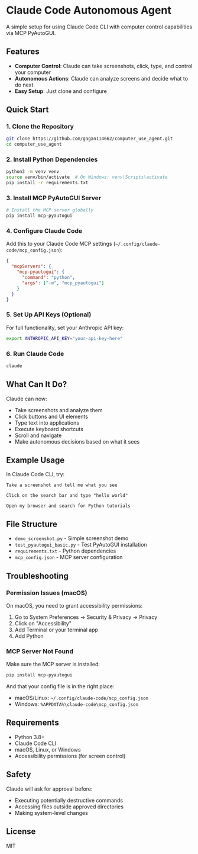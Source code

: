 # Claude Code Autonomous Agent

A simple setup for using Claude Code CLI with computer control capabilities via MCP PyAutoGUI.

## Features

- **Computer Control**: Claude can take screenshots, click, type, and control your computer
- **Autonomous Actions**: Claude can analyze screens and decide what to do next
- **Easy Setup**: Just clone and configure

## Quick Start

### 1. Clone the Repository

```bash
git clone https://github.com/gagan114662/computer_use_agent.git
cd computer_use_agent
```

### 2. Install Python Dependencies

```bash
python3 -m venv venv
source venv/bin/activate  # On Windows: venv\Scripts\activate
pip install -r requirements.txt
```

### 3. Install MCP PyAutoGUI Server

```bash
# Install the MCP server globally
pip install mcp-pyautogui
```

### 4. Configure Claude Code

Add this to your Claude Code MCP settings (`~/.config/claude-code/mcp_config.json`):

```json
{
  "mcpServers": {
    "mcp-pyautogui": {
      "command": "python",
      "args": ["-m", "mcp_pyautogui"]
    }
  }
}
```

### 5. Set Up API Keys (Optional)

For full functionality, set your Anthropic API key:

```bash
export ANTHROPIC_API_KEY="your-api-key-here"
```

### 6. Run Claude Code

```bash
claude
```

## What Can It Do?

Claude can now:
- Take screenshots and analyze them
- Click buttons and UI elements
- Type text into applications
- Execute keyboard shortcuts
- Scroll and navigate
- Make autonomous decisions based on what it sees

## Example Usage

In Claude Code CLI, try:

```
Take a screenshot and tell me what you see
```

```
Click on the search bar and type "hello world"
```

```
Open my browser and search for Python tutorials
```

## File Structure

- `demo_screenshot.py` - Simple screenshot demo
- `test_pyautogui_basic.py` - Test PyAutoGUI installation
- `requirements.txt` - Python dependencies
- `mcp_config.json` - MCP server configuration

## Troubleshooting

### Permission Issues (macOS)

On macOS, you need to grant accessibility permissions:
1. Go to System Preferences → Security & Privacy → Privacy
2. Click on "Accessibility"
3. Add Terminal or your terminal app
4. Add Python

### MCP Server Not Found

Make sure the MCP server is installed:
```bash
pip install mcp-pyautogui
```

And that your config file is in the right place:
- macOS/Linux: `~/.config/claude-code/mcp_config.json`
- Windows: `%APPDATA%\claude-code\mcp_config.json`

## Requirements

- Python 3.8+
- Claude Code CLI
- macOS, Linux, or Windows
- Accessibility permissions (for screen control)

## Safety

Claude will ask for approval before:
- Executing potentially destructive commands
- Accessing files outside approved directories
- Making system-level changes

## License

MIT
